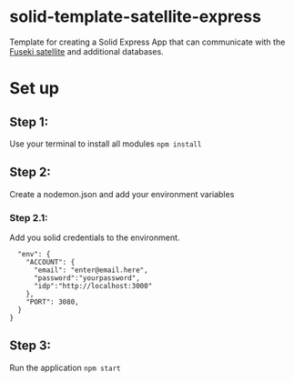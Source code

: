 # solid-template-satellite-express

Template for creating a Solid Express App that can communicate with the [Fuseki satellite](https://github.com/LBD-Hackers/lbdserver-sparql-satellite) and additional databases.

# Set up

## Step 1:
Use your terminal to install all modules
`npm install`
## Step 2:
Create a nodemon.json and add your environment variables
### Step 2.1: 
Add you solid credentials to the environment.
```{
  "env": {
    "ACCOUNT": {
      "email": "enter@email.here", 
      "password":"yourpassword",
      "idp":"http://localhost:3000"
    },
    "PORT": 3080,
  }
}
```

## Step 3:
Run the application
`npm start`

